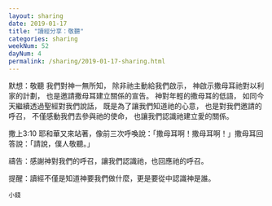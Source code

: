 ```yaml
---
layout: sharing
date: 2019-01-17
title: "讀經分享：敬聽"
categories: sharing
weekNum: 52
dayNum: 4
permalink: /sharing/2019-01-17-sharing.html
---
```

默想：敬聽
我們對神一無所知，
除非祂主動給我們啟示，
神啟示撒母耳祂對以利家的計劃，
也是邀請撒母耳建立關係的宣告。
神對年輕的撒母耳的低語，
如同今天繼續透過聖經對我們說話，
既是為了讓我們知道祂的心意，
也是對我們邀請的呼召，
不僅感動我們去參與祂的使命，
也讓我們認識祂建立愛的關係。

撒上3:10 耶和華又來站著，像前三次呼喚說：「撒母耳啊！撒母耳啊！」撒母耳回答說：「請說，僕人敬聽。」

禱告：感謝神對我們的呼召，讓我們認識祂，也回應祂的呼召。

提醒：讀經不僅是知道神要我們做什麼，更是要從中認識神是誰。

`小錢`
